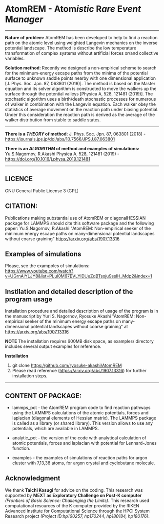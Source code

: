 # AtomREM - Atom*istic* R*are* E*vent* M*anager*

---

**Nature of problem:** AtomREM has been developed to help to find a reaction path on the atomic level using weighted Langevin mechanics on the inverse potential landscape. The method is describe the low temperature transformation of complex systems without artificial forces or/and collective variables.

**Solution method:** Recently we designed a non-empirical scheme to search for the minimum-energy escape paths from the minima of the potential surface to unknown saddle points nearby with one dimensional application [J. Phys. Soc. Jpn. 87, 063801 (2018)]. The method is based on the Master equation and its solver algorithm is constructed to move the walkers up the surface through the potential valleys [Physica A, 528, 121481 (2019)]. The stochastic algorithm uses a birth/death stochastic processes for numerous of walker in combination with the Langevin equation. Each walker obey the statistics of average movement on the reaction path under biasing potential. Under this consideration the reaction path is derived as the average of the walker distribution from stable to saddle states.

---

**There is a _THEORY_ of method:**
                  J. Phys. Soc. Jpn. 87, 063801 (2018) - https://journals.jps.jp/doi/abs/10.7566/JPSJ.87.063801 

**There is an _ALGORITHM_ of method and examples of simulations:** 
                  Yu.S.Nagornov, R.Akashi Physica A, 528, 121481 (2019) - https://doi.org/10.1016/j.physa.2019.121481 

---

## LICENCE
GNU General Public License 3 (GPL)

## CITATION:
Publications making substantial use of AtomREM  or diagonalHESSIAN package for LAMMPS  should cite this software package and the following paper:
Yu.S.Nagornov, R.Akashi  "AtomREM: Non-empirical seeker of the minimum energy escape paths on many-dimensional potential landscapes without coarse graining"    https://arxiv.org/abs/1907.13316

## Examples of simulations 
Please, see the exampples of simulations:
https://www.youtube.com/watch?v=UGrnAlYLJY8&list=PLuI0M67EVLYlDUeZqBTsoju9sslH_Mdp2&index=1

## Instllation and detailed description of the program usage
Installation procedure and detailed description of usage of the program is in the manuscript by Yuri S. Nagornov, Ryosuke Akashi "AtomREM: Non-empirical seeker of the minimum energy escape paths on many-dimensional potential landscapes without coarse graining" at https://arxiv.org/abs/1907.13316

**NOTE**
The installation requires 600MB disk space, as examples/ directory includes several output examples for reference.

**Installation**
1) git clone https://github.com/ryosuke-akashi/AtomREM
2) Please read reference (https://arxiv.org/abs/1907.13316) for further installation steps.

---

## CONTENT OF PACKAGE:

 - lammps_pot - the AtomREM program code to find reaction pathways using the LAMMPS calculations of the atomic potentials, forces and laplacian (diagonal elements of Hessian matrix). The LAMMPS package is called as a library (or shared library). This version allows to use any potentials, which are available in LAMMPS. 

- analytic_pot - the version of the code with analytical calculation of atomic potentials, forces and laplacian with potential for Lennard-Jones function.

- examples - the examples of simulations of reaction paths for argon cluster with 7,13,38 atoms, for argon crystal and cyclobutane molecule. 

## Acknowledgment 

We thank **Taichi Kosugi** for advice on the coding. This research was supported by **MEXT as Exploratory Challenge on Post-K computer** _(Frontiers of Basic Science: Challenging the Limits)_. This research used computational resources of the K computer provided by the RIKEN Advanced Institute for Computational Science through the HPCI System Research project _(Project ID:hp160257, hp170244, hp180184, hp190176)_.

